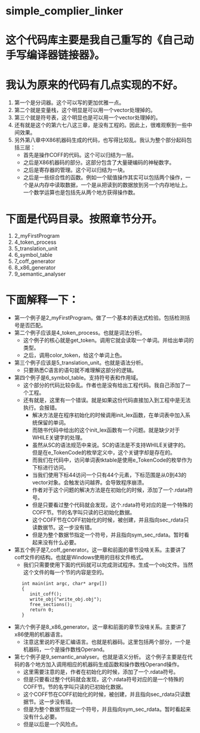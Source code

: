 # simple_complier_linker

# 这个代码库主要是我自己重写的《自己动手写编译器链接器》。
# 我认为原来的代码有几点实现的不好。
1.  第一个是分词器。这个可以写的更加优雅一点。
2.  第二个就是变量栈，这个明显是可以用一个vector<string>处理掉的。
3.  第三个就是符号表，这个明显也是可以用一个vector<Symbol>处理掉的。
4.  还有就是这个的第六七八这三章，是没有工程的。因此上，很难观察到一些中间效果。
5.  另外第八章中X86机器码生成的代码，也写得比较乱。我认为整个部分起码包括三层：
      - 首先是操作COFF的代码。这个可以归结为一层。
      - 之后是X86机器码的部分。这部分包含了大量硬编码的神秘数字。
      - 之后是寄存器的管理。这个可以归结为一块。
      - 之后是一些综合性的函数。例如一个赋值操作其实可以包括两个操作，一个是从内存中读取数据，一个是从把读到的数据放到另一个内存地址上。一个数学运算也是包括先从两个地方获得操作数。

# 下面是代码目录。按照章节分开。
1. 2_myFirstProgram
2. 4_token_process
3. 5_translation_unit
4. 6_symbol_table
5. 7_coff_generator
6. 8_x86_generator
7. 9_semantic_analyser

# 下面解释一下：
*  第一个例子是2_myFirstProgram。做了一个基本的表达式检验。包括检测括号是否匹配。
*  第二个例子应该是4_token_process。也就是词法分析。
   - 这个例子的核心就是get_token。调用它就会读取一个单词。并给出单词的类型。
   - 之后，调用color_token，给这个单词上色。
* 第三个例子应该是5_translation_unit。也就是语法分析。
   - 只要熟悉C语言的语句就不难理解这部分的逻辑。
* 第四个例子是6_symbol_table。支持符号表和作用域。
   - 这个部分的代码比较杂乱。作者也是没有给出工程代码。我自己添加了一个工程。
   - 还有就是，这里有一个错误。就是如果这份代码直接加入到工程中是无法执行。会报错。
     - 解决方法是在程序初始化的时候调用init_lex函数，在单词表中加入系统保留的单词。
     - 而随书代码中给出的这个init_lex函数有一个问题。就是缺少对于WHILE关键字的处理。
     - 虽然从SC的语法规范中来说。SC的语法是不支持WHILE关键字的。但是在e_TokenCode的枚举定义中，这个关键字却是存在的。
     - 而我们在代码中，访问单词表tktable是使用e_TokenCode的枚举作为下标进行访问。
     - 当我们使用下标44访问一个只有44个元素，下标范围是从0到43的vector对象。会触发访问越界。会导致程序崩溃。
     - 作者对于这个问题的解决方法是在初始化的时候，添加了一个.rdata符号。
     - 但是只要看过整个代码就会发现，这个.rdata符号对应的是一个特殊的COFF节。节的名字叫只读的已初始化数据。
     - 这个COFF节在COFF初始化的时候，被创建，并且指向sec_rdata只读数据节。这一步没有错。
     - 但是为整个数据节指定一个符号，并且指向sym_sec_rdata。暂时看起来没有什么必要。
* 第五个例子是7_coff_generator。这一章和前面的章节没啥关系。主要讲了coff文件的结构。也就是Windows使用的目标文件格式。
     - 我们只需要使用下面的代码就可以完成测试程序。生成一个obj文件。当然这个文件的每一个节的内容是空的。
```
      int main(int argc, char* argv[])
      {
         init_coff();
         write_obj("write_obj.obj"); 
         free_sections();
         return 0;
      }
```
* 第六个例子是8_x86_generator。这一章和前面的章节没啥关系。主要讲了x86使用的机器语言。
   - 注意这里说的不是汇编语言。也就是机器码。这里包括两个部分，一个是机器码，一个是操作数栈Operand。
* 第七个例子是9_semantic_analyser。也就是语义分析。
  这个例子主要是在代码的各个地方加入调用相应的机器码生成函数和操作数栈Operand操作。
   - 这里需要注意的是，作者在初始化的时候，添加了一个.rdata符号。
   - 但是只要看过整个代码就会发现，这个.rdata符号对应的是一个特殊的COFF节。节的名字叫只读的已初始化数据。
   - 这个COFF节在COFF初始化的时候，被创建，并且指向sec_rdata只读数据节。这一步没有错。
   - 但是为整个数据节指定一个符号，并且指向sym_sec_rdata。暂时看起来没有什么必要。
   - 但是以后是一个风险点。
